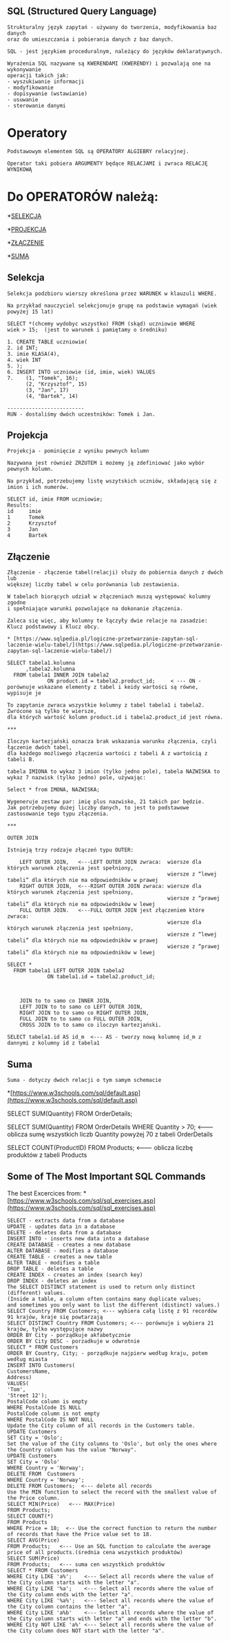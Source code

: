 ## SQL (Structured Query Language) 

```
Strukturalny język zapytań - używany do tworzenia, modyfikowania baz danych 
oraz do umieszczania i pobierania danych z baz danych.

SQL - jest językiem proceduralnym, należący do języków deklaratywnych.

Wyrażenia SQL nazywane są KWERENDAMI (KWERENDY) i pozwalają one na wykonywanie
operacji takich jak:
- wyszukiwanie informacji
- modyfikowanie
- dopisywanie (wstawianie)
- usuwanie
- sterowanie danymi
```
# Operatory
```
Podstawowym elementem SQL są OPERATORY ALGIEBRY relacyjnej.

Operator taki pobiera ARGUMENTY będące RELACJAMI i zwraca RELACJĘ WYNIKOWĄ
```
# Do OPERATORÓW należą:
*[SELEKCJA](SELEKCJA)

*[PROJEKCJA](PROJEKCJA)

*[ZŁĄCZENIE](ZŁĄCZENIE)

*[SUMA](SUMA)

## Selekcja

```
Selekcja podzbioru wierszy określona przez WARUNEK w klauzuli WHERE.

Na przykład nauczyciel selekcjonuje grupę na podstawie wymagań (wiek powyżej 15 lat)

SELECT *(chcemy wydobyc wszystko) FROM (skąd) uczniowie WHERE
wiek > 15;  (jest to warunek i pamiętamy o średniku)

1. CREATE TABLE uczniowie(
2. id INT;
3. imie KLASA(4),
4. wiek INT
5. );
6. INSERT INTO uczniowie (id, imie, wiek) VALUES 
7.    (1, "Tomek", 16);
      (2, "Krzysztof", 15)
      (3, "Jan", 17)
      (4, "Bartek", 14)
      
-------------------------
RUN - dostaliśmy dwóch uczestników: Tomek i Jan. 

```
## Projekcja

```
Projekcja - pominięcie z wyniku pewnych kolumn

Nazywana jest również ZRZUTEM i możemy ją zdefiniować jako wybór pewnych kolumn.

Na przykład, potrzebujemy listę wszytskich uczniów, składającą się z imion i ich numerów.

SELECT id, imie FROM uczniowie;
Results:
id     imie
1      Tomek
2      Krzysztof
3      Jan
4      Bartek
```
## Złączenie
```
Złączenie - złączenie tabel(relacji) służy do pobiernia danych z dwóch lub
większej liczby tabel w celu porównania lub zestawienia.

W tabelach biorących udział w złączeniach muszą występować kolumny zgodne 
i spełniające warunki pozwolające na dokonanie złączenia. 

Zaleca się więc, aby kolumny te łączyły dwie relacje na zasadzie:
Klucz podstawowy i Klucz obcy. 

* [https://www.sqlpedia.pl/logiczne-przetwarzanie-zapytan-sql-laczenie-wielu-tabel/](https://www.sqlpedia.pl/logiczne-przetwarzanie-zapytan-sql-laczenie-wielu-tabel/)

SELECT tabela1.kolumna
      ,tabela2.kolumna
  FROM tabela1 INNER JOIN tabela2
             ON product.id = tabela2.product_id;     < --- ON - porównuje wskazane elementy z tabel i keidy wartości są równe, wypisuje je
             
To zapytanie zwraca wszystkie kolumny z tabel tabela1 i tabela2. Zwrócone są tylko te wiersze, 
dla których wartość kolumn product.id i tabela2.product_id jest równa.

***
 
Iloczyn kartezjański oznacza brak wskazania warunku złączenia, czyli łączenie dwóch tabel, 
dla każdego możliwego złączenia wartości z tabeli A z wartością z tabeli B.
 
tabela IMIONA to wykaz 3 imion (tylko jedno pole), tabela NAZWISKA to wykaz 7 nazwisk (tylko jedno) pole, używając: 

Select * from IMONA, NAZWISKA; 

Wygeneruje zestaw par: imię plus nazwisko, 21 takich par będzie.  
Jak potrzebujemy dużej liczby danych, to jest to podstawowe  zastosowanie tego typu złączenia.

***

OUTER JOIN

Istnieją trzy rodzaje złączeń typu OUTER:

    LEFT OUTER JOIN,   <---LEFT OUTER JOIN zwraca:  wiersze dla których warunek złączenia jest spełniony,
                                                    wiersze z “lewej tabeli” dla których nie ma odpowiedników w prawej 
    RIGHT OUTER JOIN,  <---RIGHT OUTER JOIN zwraca: wiersze dla których warunek złączenia jest spełniony,
                                                    wiersze z “prawej tabeli” dla których nie ma odpowiedników w lewej
    FULL OUTER JOIN.   <---FULL OUTER JOIN jest złączeniem które zwraca:  
                                                    wiersze dla których warunek złączenia jest spełniony,
                                                    wiersze z “lewej tabeli” dla których nie ma odpowiedników w prawej
                                                    wiersze z “prawej tabeli” dla których nie ma odpowiedników w lewej

SELECT *
  FROM tabela1 LEFT OUTER JOIN tabela2
             ON tabela1.id = tabela2.product_id;
             


    JOIN to to samo co INNER JOIN,
    LEFT JOIN to to samo co LEFT OUTER JOIN,
    RIGHT JOIN to to samo co RIGHT OUTER JOIN,
    FULL JOIN to to samo co FULL OUTER JOIN,
    CROSS JOIN to to samo co iloczyn kartezjański.

SELECT tabela1.id AS id_m  <--- AS - tworzy nową kolumnę id_m z dannymi z kolumny id z tabela1

```
## Suma
```
Suma - dotyczy dwóch relacji o tym samym schemacie
```
*[https://www.w3schools.com/sql/default.asp](https://www.w3schools.com/sql/default.asp)

SELECT SUM(Quantity)
FROM OrderDetails;

SELECT SUM(Quantity)
FROM OrderDetails WHERE
Quantity > 70;           <--- oblicza sumę wszystkich liczb Quantity powyżej 70 z tabeli OrderDetails

SELECT COUNT(ProductID)
FROM Products;           <--- oblicza liczbę produktów z tabeli Products

## Some of The Most Important SQL Commands

The best Excercices from:
*[https://www.w3schools.com/sql/sql_exercises.asp](https://www.w3schools.com/sql/sql_exercises.asp)

    SELECT - extracts data from a database
    UPDATE - updates data in a database
    DELETE - deletes data from a database
    INSERT INTO - inserts new data into a database
    CREATE DATABASE - creates a new database
    ALTER DATABASE - modifies a database
    CREATE TABLE - creates a new table
    ALTER TABLE - modifies a table
    DROP TABLE - deletes a table
    CREATE INDEX - creates an index (search key)
    DROP INDEX - deletes an index
    The SELECT DISTINCT statement is used to return only distinct (different) values.
    (Inside a table, a column often contains many duplicate values; 
    and sometimes you only want to list the different (distinct) values.)
    SELECT Country FROM Customers; <--- wybiera całą listę z 91 recordów 91 krajów, kraje się powtarzają
    SELECT DISTINCT Country FROM Customers; <--- porównuje i wybiera 21 krajów, tylko występujące nazwy
    ORDER BY City - porządkuje akfabetycznie
    ORDER BY City DESC - porzadkuje w odwrotnie
    SELECT * FROM Customers
    ORDER BY Country, City; - porządkuje najpierw według kraju, potem według miasta
    INSERT INTO Customers(
    CustomersName,
    Address)
    VALUES(
    'Tom',
    'Street 12');
    PostalCode column is empty
    WHERE PostalCode IS NULL
    PostalCode column is not empty
    WHERE PostalCode IS NOT NULL
    Update the City column of all records in the Customers table.
    UPDATE Customers
    SET City = 'Oslo';
    Set the value of the City columns to 'Oslo', but only the ones where the Country column has the value "Norway".
    UPDATE Customers
    SET City = 'Oslo'
    WHERE Country = 'Norway';
    DELETE FROM  Customers
    WHERE Country = 'Norway';
    DELETE FROM Customers;  <--- delete all records
    Use the MIN function to select the record with the smallest value of the Price column.
    SELECT MIN(Price)   <--- MAX(Price)
    FROM Products;
    SELECT COUNT(*)
    FROM Products
    WHERE Price = 18;  <-- Use the correct function to return the number of records that have the Price value set to 18.
    SELECT AVG(Price)
    FROM Products;   <--- Use an SQL function to calculate the average price of all products.(średnia cena wszystkich produktów)
    SELECT SUM(Price)
    FROM Products;   <--- suma cen wszystkich produktów
    SELECT * FROM Customers
    WHERE City LIKE 'a%';    <--- Select all records where the value of the City column starts with the letter "a".
    WHERE City LIKE '%a';    <--- Select all records where the value of the City column ends with the letter "a".
    WHERE City LIKE '%a%';   <--- Select all records where the value of the City column contains the letter "a".
    WHERE City LIKE 'a%b'    <--- Select all records where the value of the City column starts with letter "a" and ends with the letter "b".
    WHERE City NOT LIKE 'a%' <--- Select all records where the value of the City column does NOT start with the letter "a".
